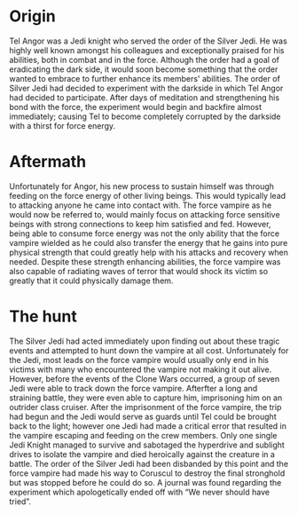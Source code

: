 # Origin

Tel Angor was a Jedi knight who served the order of the Silver Jedi.
He was highly well known amongst his colleagues and exceptionally praised for his abilities, both in combat and in the force.
Although the order had a goal of eradicating the dark side,  it would soon become something that the order wanted to embrace to further enhance its members' abilities.
The order of Silver Jedi had decided to experiment with the darkside in which Tel Angor had decided to participate.
After days of meditation and strengthening his bond with the force, the experiment would begin and backfire almost immediately; causing Tel to become completely corrupted by the darkside with a thirst for force energy.

# Aftermath

Unfortunately for Angor, his new process to sustain himself was through feeding on the force energy of other living beings.
This would typically lead to attacking anyone he came into contact with.
The force vampire as he would now be referred to, would mainly focus on attacking force sensitive beings with strong connections to keep him satisfied and fed.
However, being able to consume force energy was not the only ability that the force vampire wielded as he could also transfer the energy that he gains into pure physical strength that could greatly help with his attacks and recovery when needed.
Despite these strength enhancing abilities, the force vampire was also capable of radiating waves of terror that would shock its victim so greatly that it could physically damage them.

# The hunt

The Silver Jedi had acted immediately upon finding out about these tragic events and attempted to hunt down the vampire at all cost.
Unfortunately for the Jedi, most leads on the force vampire would usually only end in his victims with many who encountered the vampire not making it out alive.
However, before the events of the Clone Wars occurred, a group of seven Jedi were able to track down the force vampire.
Afterfter a long and straining battle, they were even able to capture him, imprisoning him on an outrider class cruiser.
After the imprisonment of the force vampire, the trip had begun and the Jedi would serve as guards until Tel could be brought back to the light; however one Jedi had made a critical error that resulted in the vampire escaping and feeding on the crew members.
Only one single Jedi Knight managed to survive and sabotaged the hyperdrive and sublight drives to isolate the vampire and died heroically against the creature in a battle.
The order of the Silver Jedi had been disbanded by this point and the force vampire had made his way to Coruscul to destroy the final stronghold but was stopped before he could do so.
A journal was found regarding the experiment which apologetically ended off with “We never should have tried”.

